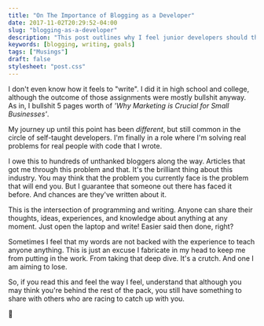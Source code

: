 ```yaml
---
title: "On The Importance of Blogging as a Developer"
date: 2017-11-02T20:29:52-04:00
slug: "blogging-as-a-developer"
description: "This post outlines why I feel junior developers should think about sharing more of their experiences through blogging."
keywords: [blogging, writing, goals]
tags: ["Musings"]
draft: false
stylesheet: "post.css"
---
```


I don't even know how it feels to "write". I did it in high school and college, although the outcome of those assignments were mostly bullshit anyway. As in, I bullshit 5 pages worth of _'Why Marketing is Crucial for Small Businesses'_. 

My journey up until this point has been _different_, but still common in the circle of self-taught developers. I'm finally in a role where I'm solving real problems for real people with code that I wrote.

I owe this to hundreds of unthanked bloggers along the way. Articles that got me through this problem and that. It's the brilliant thing about this industry. You may think that the problem you currently face is the problem that will end you. But I guarantee that someone out there has faced it before. And chances are they've written about it. 

This is the intersection of programming and writing. Anyone can share their thoughts, ideas, experiences, and knowledge about anything at any moment. Just open the laptop and write! Easier said then done, right?
 
Sometimes I feel that my words are not backed with the experience to teach anyone anything. This is just an excuse I fabricate in my head to keep me from putting in the work. From taking that deep dive. It's a crutch. And one I am aiming to lose. 

So, if you read this and feel the way I feel, understand that although you may think you're behind the rest of the pack, you still have something to share with others who are racing to catch up with you.

👾

